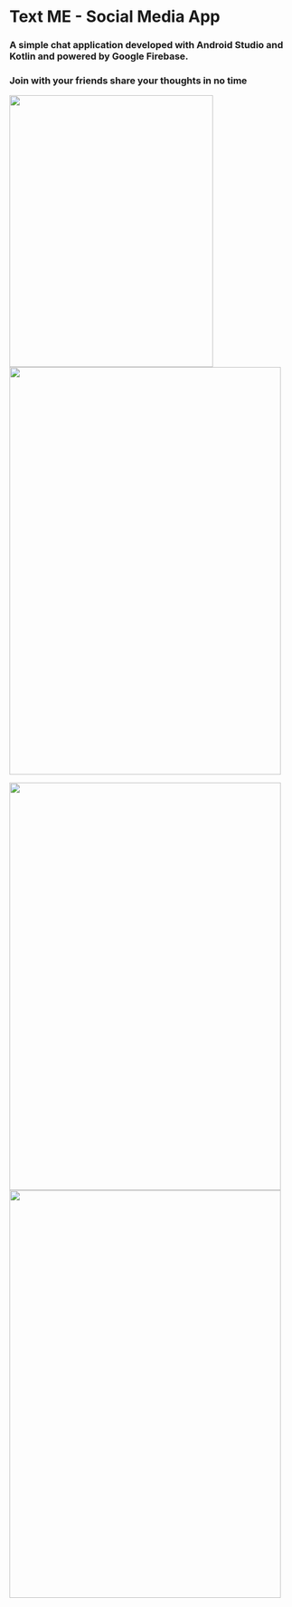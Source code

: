 # Text ME - Social Media App

### A simple chat application developed with Android Studio and Kotlin and powered by Google Firebase. 
### Join with your friends share your thoughts in no time

<img src="https://user-images.githubusercontent.com/63111608/120068407-2c910780-c09e-11eb-8f99-aa8f8592aa08.jpg" width="360" height="480" align="top">    <img src="https://user-images.githubusercontent.com/63111608/120068455-66620e00-c09e-11eb-997a-b16f2ca7be0f.jpeg" width="480" height="720">

<img src="https://user-images.githubusercontent.com/63111608/120068468-78dc4780-c09e-11eb-8b9c-c6f3939ecf98.jpeg" width="480" height="720" align="top">     <img src="https://user-images.githubusercontent.com/63111608/120068475-85f93680-c09e-11eb-9ef8-0cc0d575acec.jpeg" width="480" height="720" align="top">

